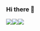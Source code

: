 ### Hi there 👋

<!--
**gitPrintln/gitPrintln** is a ✨ _special_ ✨ repository because its `README.md` (this file) appears on your GitHub profile.

Here are some ideas to get you started:

- 🔭 I’m currently working on ...
- 🌱 I’m currently learning ...
- 👯 I’m looking to collaborate on ...
- 🤔 I’m looking for help with ...
- 💬 Ask me about ...
- 📫 How to reach me: ...
- 😄 Pronouns: ...
- ⚡ Fun fact: ...
-->

<div style="display: flex;>
  <img src="https://img.shields.io/badge/Springboot-6DB33F?style=plastic&logo=Springboot&logoColor=white"/>
  <img src="https://img.shields.io/badge/Thymeleaf-005F0F?style=plastic&logo=Thymeleaf&logoColor=white"/>
  <img src="https://img.shields.io/badge/Oracle-F80000?style=plastic&logo=Oracle&logoColor=white"/>
  <img src="https://img.shields.io/badge/JavaScript-F7DF1E?style=plastic&logo=JavaScript&logoColor=white"/>
</div>

